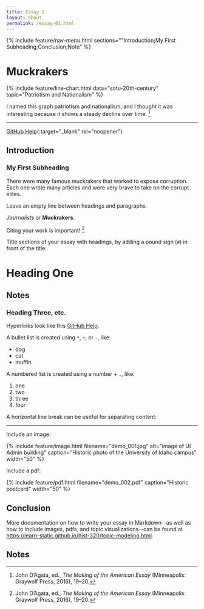 ```yaml
---
title: Essay 1
layout: about
permalink: /essay-01.html
---
```


{% include feature/nav-menu.html sections=""Introduction;My First Subheading;Conclusion;Note" %}

# Muckrakers


{% include feature/line-chart.html data="sotu-20th-century" topic="Patriotism and Nationalism" %}

I named this graph patriotism and nationalism, and I thought it was interesting because it shows a steady decline over time. [^1]

---


[GitHub Help](https://help.github.com/){:target="_blank" rel="noopener"}
## Introduction

### My First Subheading

There were many famous muckrakers that worked to expose corruption.
Each one wrote many articles and were very brave to take on the corrupt elites.

Leave an empty line between headings and paragraphs.

*Journalists* or **Muckrakers**.

Citing your work is important! [^1]

Title sections of your essay with headings, by adding a pound sign (`#`) in front of the title:

# Heading One

## Notes

[^1]: John D’Agata, ed., *The Making of the American Essay* (Minneapolis: Graywolf Press, 2016), 19–20.

### Heading Three, etc.

Hyperlinks look like this [GitHub Help](https://help.github.com/).

A bullet list is created using `*`, `+`, or `-`, like:

- dog
- cat
- muffin

A numbered list is created using a number + `.`, like:

1. one
2. two
6. three
2. four

A horizontal line break can be useful for separating content:

----

Include an image:

{% include feature/image.html filename="demo_001.jpg" alt="image of UI Admin building" caption="Historic photo of the University of Idaho campus" width="50" %}

Include a pdf:

{% include feature/pdf.html filename="demo_002.pdf" caption="Historic postcard" width="50" %}

## Conclusion

More documentation on how to write your essay in Markdown--as well as how to include images, pdfs, and topic visualizations--can be found at <https://learn-static.github.io/hist-320/topic-modeling.html>.

## Notes

[^1]: Katie Kitamura, A Separation (New York: Riverhead Books, 2017), 25.
